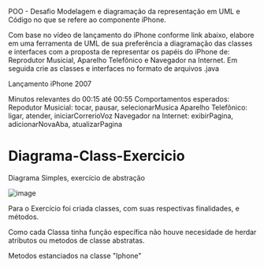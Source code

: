 POO - Desafio
Modelagem e diagramação da representação em UML e Código no que se refere ao componente iPhone.

Com base no vídeo de lançamento do iPhone conforme link abaixo, elabore em uma ferramenta de UML de sua preferência a diagramação das classes e interfaces com a proposta de representar os papéis do iPhone de: Reprodutor Musicial, Aparelho Telefônico e Navegador na Internet. Em seguida crie as classes e interfaces no formato de arquivos .java

Lançamento iPhone 2007

Minutos relevantes do 00:15 até 00:55
Comportamentos esperados:
Repodutor Musicial: tocar, pausar, selecionarMusica
Aparelho Telefônico: ligar, atender, iniciarCorrerioVoz
Navegador na Internet: exibirPagina, adicionarNovaAba, atualizarPagina




# Diagrama-Class-Exercicio
Diagrama Simples, exercício de abstração


![image](https://github.com/BrunoAlcantaraGit/Diagrama-Class-Exercicio/assets/120646838/c01d0987-5123-4671-b0b6-c5b864ea53c9)


Para o Exercício foi criada classes, com suas respectivas finalidades, e métodos. 

Como cada Classa tinha função específica não houve necesidade de herdar atributos ou metodos de classe abstratas.

Metodos estanciados na classe "Iphone" 

